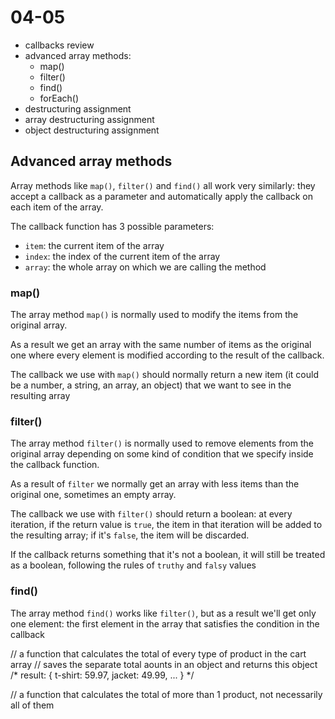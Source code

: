 # 04-05

- callbacks review
- advanced array methods:
  - map()
  - filter()
  - find()
  - forEach()
- destructuring assignment
- array destructuring assignment
- object destructuring assignment

## Advanced array methods

Array methods like `map()`, `filter()` and `find()` all work very similarly: they accept a callback as a parameter and automatically apply the callback on each item of the array.

The callback function has 3 possible parameters:

- `item`: the current item of the array
- `index`: the index of the current item of the array
- `array`: the whole array on which we are calling the method

### map()

The array method `map()` is normally used to modify the items from the original array.

As a result we get an array with the same number of items as the original one where every element is modified according to the result of the callback.

The callback we use with `map()` should normally return a new item (it could be a number, a string, an array, an object) that we want to see in the resulting array

### filter()

The array method `filter()` is normally used to remove elements from the original array depending on some kind of condition that we specify inside the callback function.

As a result of `filter` we normally get an array with less items than the original one, sometimes an empty array.

The callback we use with `filter()` should return a boolean: at every iteration, if the return value is `true`, the item in that iteration will be added to the resulting array; if it's `false`, the item will be discarded.

If the callback returns something that it's not a boolean, it will still be treated as a boolean, following the rules of `truthy` and `falsy` values

### find()

The array method `find()` works like `filter()`, but as a result we'll get only one element: the first element in the array that satisfies the condition in the callback


// a function that calculates the total of every type of product in the cart array
// saves the separate total aounts in an object and returns this object
/*
result:
{
    t-shirt: 59.97,
    jacket: 49.99,
    ...
}
*/

// a function that calculates the total of more than 1 product, not necessarily all of them



